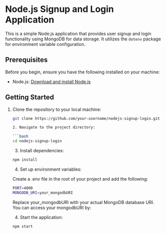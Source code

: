 # Node.js Signup and Login Application

This is a simple Node.js application that provides user signup and login functionality using MongoDB for data storage. It utilizes the `dotenv` package for environment variable configuration.

## Prerequisites

Before you begin, ensure you have the following installed on your machine:

- Node.js: [Download and install Node.js](https://nodejs.org/)

## Getting Started

1. Clone the repository to your local machine:

   ```bash
   git clone https://github.com/your-username/nodejs-signup-login.git

   2. Navigate to the project directory:
   
   ```bash
   cd nodejs-signup-login
   ```
   3. Install dependencies:
   
   ```bash
   npm install
   ```
   4. Set up environment variables:
   
   Create a .env file in the root of your project and add the following:
   
   ```bash
   PORT=4000
   MONGODB_URI=your_mongodbURI
   ```
   Replace your_mongodbURI  with your actual MongoDB database URI. You can access your mongodbURI by: 
   
   4. Start the application:
   
   ```bash
   npm start
   ```
